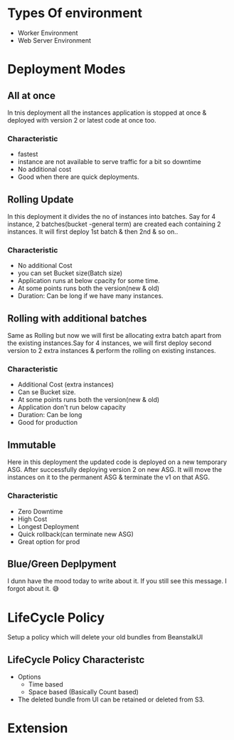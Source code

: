 # Types Of environment
- Worker Environment
- Web Server Environment

# Deployment Modes
## All at once
In tnis deployment all the instances application is stopped at once & deployed with version 2 or latest code at once too.
### Characteristic
- fastest
- instance are not available to serve traffic for a bit so downtime
- No additional cost
- Good when there are quick deployments.
## Rolling Update
In this deployment it divides the no of instances into batches. Say for 4 instance, 2 batches(bucket -general term) are created each containing 2 instances.
It will first deploy 1st batch & then 2nd & so on..
### Characteristic
- No additional Cost
- you can set Bucket size(Batch size)
- Application runs at below cpacity for some time.
- At some points runs both the version(new & old)
- Duration: Can be long if we have many instances.
## Rolling with additional batches
Same as Rolling but now we will first be allocating extra batch apart from the existing instances.Say for 4 instances, we will first deploy second version to 2 extra instances & perform the rolling on existing instances.
### Characteristic
- Additional Cost (extra instances)
- Can se Bucket size.
- At some points runs both the version(new & old)
- Application don't run below capacity
- Duration: Can be long
- Good for production
## Immutable
Here in this deployment the updated code is deployed on a new temporary ASG. After successfully deploying version 2 on new ASG. It will move the instances on it to the permanent ASG & terminate the v1 on that ASG.
### Characteristic
- Zero Downtime
- High Cost
- Longest Deployment
- Quick rollback(can terminate new ASG)
- Great option for prod
## Blue/Green Deplpyment
I dunn have the mood today to write about it. If you still see this message. I forgot about it. :sweat_smile:

# LifeCycle Policy
Setup a policy which will delete your old bundles from BeanstalkUI
## LifeCycle Policy Characteristc
- Options
    - Time based
    - Space based (Basically Count based)
- The deleted bundle from UI can be retained or deleted from S3.

# Extension
